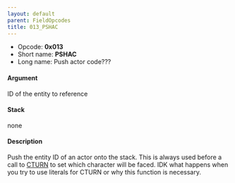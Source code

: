 ```yaml
---
layout: default
parent: FieldOpcodes
title: 013_PSHAC
---
```


-   Opcode: **0x013**
-   Short name: **PSHAC**
-   Long name: Push actor code???

#### Argument

ID of the entity to reference

#### Stack

none

#### Description

Push the entity ID of an actor onto the stack. This is always used before a call to [CTURN](090_CTURN) to set which character will be faced. IDK what happens when you try to use literals for CTURN or why this function is necessary.
